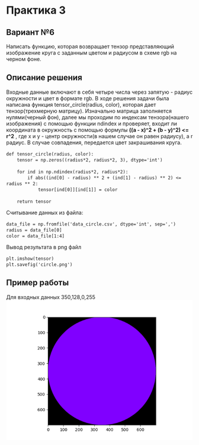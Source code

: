 # Практика 3
## Вариант №6

Написать функцию, которая возвращает тензор представляющий изображение круга с заданным цветом и радиусом в схеме rgb на черном фоне.


## Описание решения

Входные данные включают в себя четыре числа через запятую - радиус окружности и цвет в формате rgb.
В ходе решения задачи была написана функция tensor_circle(radius, color), которая дает тензор(трехмерную матрицу). Изначально матрица заполняется нулями(черный фон), далее мы проходим по индексам тензора(нашего изображения) с помощью функции ndindex и проверяет, входит ли координата в окружность с помощью формулы __((a - x)^2 + (b - y)^2) <= r^2__ , где x и y - центр окружности(в нашем случае он равен радиусу), а r радиус. В случае совпадения, передается цвет закрашивания круга.
```
def tensor_circle(radius, color):
    tensor = np.zeros((radius*2, radius*2, 3), dtype='int')

    for ind in np.ndindex(radius*2, radius*2):
        if abs((ind[0] - radius) ** 2 + (ind[1] - radius) ** 2) <= radius ** 2:
            tensor[ind[0]][ind[1]] = color

    return tensor
```
Считывание данных из файла:
```
data_file = np.fromfile('data_circle.csv', dtype='int', sep=',')
radius = data_file[0]
color = data_file[1:4]
```
Вывод результата в png файл
```
plt.imshow(tensor)
plt.savefig('circle.png')
```

## Пример работы
Для входных данных 350,128,0,255
![Круг](circle.png "Круг")